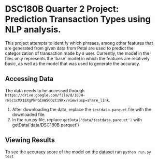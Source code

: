 # DSC180B Quarter 2 Project: Prediction Transaction Types using NLP analysis.
This project attempts to identify which phrases, among other features that are generated from given data from Petal are used to predict the categorization of transaction made by a user. Currently, the model in the files only represents the 'base' model in which the features are relatively basic, as well as the model that was used to generate the accuracy.

## Accessing Data
The data needs to be accessed through ``` https://drive.google.com/file/d/10JH-rN5c1cMXIEXgPkPGImWSGOzC19Kx/view?usp=share_link ```.
1) After downloading the data, replace the ``` testdata.parquet ``` file with the downloaded file.
2) In the run.py file, replace ```getData('data/testdata.parquet')``` with getData('data/DSC180B.parquet')

## Viewing Results
To see the accuracy score of the model on the dataset run ``` python run.py test ```
